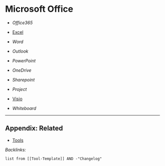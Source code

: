 # Microsoft Office

* *Office365*

* [Excel](../../../2-Areas/Code/Excel/Excel.md)

* *Word*

* *Outlook*

* *PowerPoint*

* *OneDrive*

* *Sharepoint*

* *Project*

* [Visio](Microsoft%20Visio.md)

* *Whiteboard*

---

## Appendix: Related

* [Tools](../Tools.md)

*Backlinks:*

````dataview
list from [[Tool-Template]] AND -"Changelog"
````
